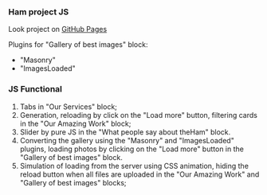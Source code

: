 ### Ham project JS

Look project on [GitHub Pages](https://boikoyv.github.io/step-project/#!)

Plugins for "Gallery of best images" block:
- "Masonry"
- "ImagesLoaded"

### JS Functional
1. Tabs in "Our Services" block;
2. Generation, reloading by click on the "Load more" button, filtering cards in the "Our Amazing Work" block;
3. Slider by pure JS in the "What people say about theHam" block.
4. Converting the gallery using the "Masonry" and "ImagesLoaded" plugins, loading photos by clicking on the "Load more" button in the "Gallery of best images" block.
5. Simulation of loading from the server using CSS animation, hiding the reload button when all files are uploaded in the "Our Amazing Work" and "Gallery of best images" blocks;


